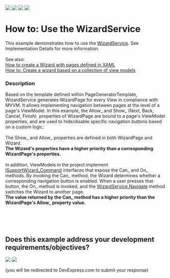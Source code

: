 <!-- default badges list -->
![](https://img.shields.io/endpoint?url=https://codecentral.devexpress.com/api/v1/VersionRange/128657986/18.2.2%2B)
[![](https://img.shields.io/badge/Open_in_DevExpress_Support_Center-FF7200?style=flat-square&logo=DevExpress&logoColor=white)](https://supportcenter.devexpress.com/ticket/details/T387258)
[![](https://img.shields.io/badge/📖_How_to_use_DevExpress_Examples-e9f6fc?style=flat-square)](https://docs.devexpress.com/GeneralInformation/403183)
[![](https://img.shields.io/badge/💬_Leave_Feedback-feecdd?style=flat-square)](#does-this-example-address-your-development-requirementsobjectives)
<!-- default badges end -->
# How to: Use the WizardService


This example demonstrates how to use the <a href="https://documentation.devexpress.com/#WPF/CustomDocument116321">WizardService</a>. See Implementation Details for more information.<br><br>See also:<br><a href="https://www.devexpress.com/Support/Center/p/T415416">How to create a Wizard with pages defined in XAML</a><br><a href="https://www.devexpress.com/Support/Center/p/T415475">How to: Create a wizard based on a collection of view models</a>


<h3>Description</h3>

<p>Based on&nbsp;the template defined within PageGeneratorTemplate, WizardService generates WizardPage for every View in compliance&nbsp;with MVVM. It allows implementing navigation between pages at the level of a page's ViewModel.&nbsp;In this example, the Allow_ and Show_ (Next, Back, Cancel, Finish) &nbsp;properties of WizardPage are bound to a page's ViewModel properties, and are used to hide/disable specific navigation buttons based on a custom logic.<br><br>The Show_ and Allow_ properties are defined in both WizardPage and Wizard.<br><strong>The Wizard's properties have a higher priority than a corresponding WizardPage's properties.</strong><br><br>In addition, ViewModels in the project&nbsp;implement <a href="https://documentation.devexpress.com/#CoreLibraries/clsDevExpressMvvmISupportWizardNextCommandtopic">ISupportWizard_Command</a>&nbsp;interfaces&nbsp;that expose the Can_ and On_ methods. By invoking the Can_ method, the Wizard determines whether a corresponding navigation button is enabled. When a user presses that button, the On_ method is invoked, and the <a href="https://documentation.devexpress.com/WPF/DevExpressXpfControlsWizardService_Navigatetopic.aspx">WizardService.Navigate</a>&nbsp;method switches the Wizard to another page.<br><strong>The value returned by the Can_ method has a higher priority than the WizardPage's Allow_ property value.</strong></p>
<br><br>

<br/>


<!-- feedback -->
## Does this example address your development requirements/objectives?

[<img src="https://www.devexpress.com/support/examples/i/yes-button.svg"/>](https://www.devexpress.com/support/examples/survey.xml?utm_source=github&utm_campaign=how-to-use-the-wpf-wizardservice&~~~was_helpful=yes) [<img src="https://www.devexpress.com/support/examples/i/no-button.svg"/>](https://www.devexpress.com/support/examples/survey.xml?utm_source=github&utm_campaign=how-to-use-the-wpf-wizardservice&~~~was_helpful=no)

(you will be redirected to DevExpress.com to submit your response)
<!-- feedback end -->
